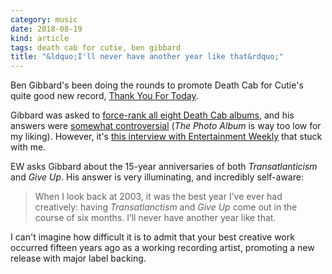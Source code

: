 ```yaml
---
category: music
date: 2018-08-19
kind: article
tags: death cab for cutie, ben gibbard
title: "&ldquo;I'll never have another year like that&rdquo;"
---
```

Ben Gibbard's been doing the rounds to promote Death Cab for Cutie's quite good new record, [Thank You For Today](https://open.spotify.com/album/6agCM9GJcebduMddgFmgsO?si=JZ3I54gGR7y6LKaNJcmTqg).

Gibbard was asked to [force-rank all eight Death Cab albums](https://noisey.vice.com/en_us/article/9kmzp8/rank-your-records-death-cab-for-cutie-ben-gibbard), and his answers were [somewhat controversial](https://news.avclub.com/ben-gibbard-incorrectly-ranks-the-best-death-cab-albums-1828253300) (_The Photo Album_ is way too low for my liking). However, it's [this interview with Entertainment Weekly](https://ew.com/music/2018/08/14/ben-gibbard-death-cab-thank-you-for-today-interview/) that stuck with me.

EW asks Gibbard about the 15-year anniversaries of both _Transatlanticism_ and _Give Up_. His answer is very illuminating, and incredibly self-aware:

> When I look back at 2003, it was the best year I’ve ever had creatively: having _Transatlanctism_ and _Give Up_ come out in the course of six months. I’ll never have another year like that.

I can't imagine how difficult it is to admit that your best creative work occurred fifteen years ago as a working recording artist, promoting a new release with major label backing.
